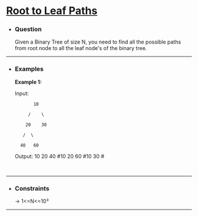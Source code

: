 <a href="https://practice.geeksforgeeks.org/problems/root-to-leaf-paths/1#"><h1> Root to Leaf Paths </h1></a>

- <h3>Question</h3>
    Given a Binary Tree of size N, you need to find all the possible paths from root node to all the leaf node's of the binary tree.
<hr>

- <h3>Examples</h3>
    <div>
    <b>Example 1:</b>

    <!-- ![example-1](images/) -->

    Input:

             10
    
           /    \
    
          20    30
    
         /  \
    
        40   60
    Output: 10 20 40 #10 20 60 #10 30 # <br>
    </div>
    <br>
    <div>
<hr>

- <h3>Constraints</h3>
    → 1<=N<=10³
<hr>

